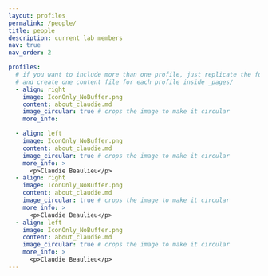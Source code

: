 ```yaml
---
layout: profiles
permalink: /people/
title: people
description: current lab members
nav: true
nav_order: 2

profiles:
  # if you want to include more than one profile, just replicate the following block
  # and create one content file for each profile inside _pages/
  - align: right
    image: IconOnly_NoBuffer.png
    content: about_claudie.md
    image_circular: true # crops the image to make it circular
    more_info: 

  - align: left
    image: IconOnly_NoBuffer.png
    content: about_claudie.md
    image_circular: true # crops the image to make it circular
    more_info: >
      <p>Claudie Beaulieu</p>
  - align: right
    image: IconOnly_NoBuffer.png
    content: about_claudie.md
    image_circular: true # crops the image to make it circular
    more_info: >
      <p>Claudie Beaulieu</p>
  - align: left
    image: IconOnly_NoBuffer.png
    content: about_claudie.md
    image_circular: true # crops the image to make it circular
    more_info: >
      <p>Claudie Beaulieu</p>
---
```

